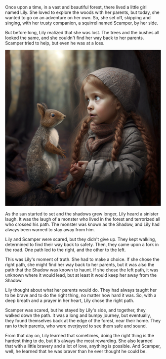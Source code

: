 Once upon a time, in a vast and beautiful forest, there lived a little girl named Lily. She loved to explore the woods with her parents, but today, she wanted to go on an adventure on her own. So, she set off, skipping and singing, with her trusty companion, a squirrel named Scamper, by her side.



But before long, Lily realized that she was lost. The trees and the bushes all looked the same, and she couldn't find her way back to her parents. Scamper tried to help, but even he was at a loss.

![little girl named lily get lost in the woods with her squirrel companion](images/tehOmega_little_girl_named_lily_get_lost_in_the_woods_with_her__af5b37a3-99e8-4dc0-bf65-bdfef96207a4.png)

As the sun started to set and the shadows grew longer, Lily heard a sinister laugh. It was the laugh of a monster who lived in the forest and terrorized all who crossed his path. The monster was known as the Shadow, and Lily had always been warned to stay away from him.

Lily and Scamper were scared, but they didn't give up. They kept walking, determined to find their way back to safety. Then, they came upon a fork in the road. One path led to the right, and the other to the left.

This was Lily's moment of truth. She had to make a choice. If she chose the right path, she might find her way back to her parents, but it was also the path that the Shadow was known to haunt. If she chose the left path, it was unknown where it would lead, but at least it would keep her away from the Shadow.

Lily thought about what her parents would do. They had always taught her to be brave and to do the right thing, no matter how hard it was. So, with a deep breath and a prayer in her heart, Lily chose the right path.

Scamper was scared, but he stayed by Lily's side, and together, they walked down the path. It was a long and bumpy journey, but eventually, they found themselves back at the edge of the forest, near their home. They ran to their parents, who were overjoyed to see them safe and sound.

From that day on, Lily learned that sometimes, doing the right thing is the hardest thing to do, but it's always the most rewarding. She also learned that with a little bravery and a lot of love, anything is possible. And Scamper, well, he learned that he was braver than he ever thought he could be.




